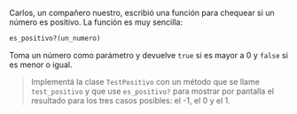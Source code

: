Carlos, un compañero nuestro, escribió una función para chequear si un número es positivo. La función es muy sencilla:

``` ruby
es_positivo?(un_numero)
```

Toma un número como parámetro y devuelve `true` si es mayor a 0 y `false` si es menor o igual.

> Implementá la clase `TestPositivo` con un método que se llame `test_positivo` y que use `es_positivo?` para mostrar por pantalla el resultado para los tres casos posibles: el -1, el 0 y el 1.
